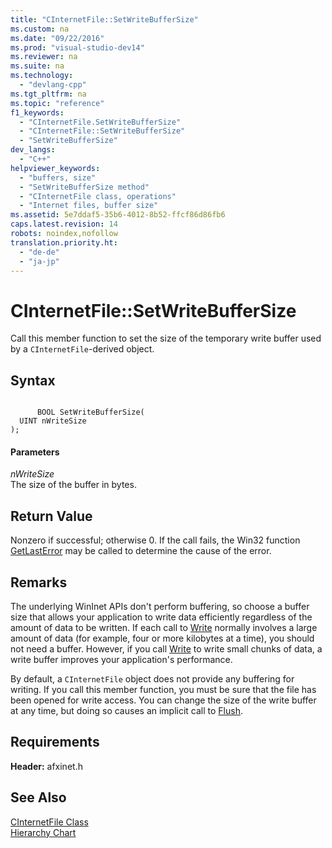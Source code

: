 ```yaml
---
title: "CInternetFile::SetWriteBufferSize"
ms.custom: na
ms.date: "09/22/2016"
ms.prod: "visual-studio-dev14"
ms.reviewer: na
ms.suite: na
ms.technology: 
  - "devlang-cpp"
ms.tgt_pltfrm: na
ms.topic: "reference"
f1_keywords: 
  - "CInternetFile.SetWriteBufferSize"
  - "CInternetFile::SetWriteBufferSize"
  - "SetWriteBufferSize"
dev_langs: 
  - "C++"
helpviewer_keywords: 
  - "buffers, size"
  - "SetWriteBufferSize method"
  - "CInternetFile class, operations"
  - "Internet files, buffer size"
ms.assetid: 5e7ddaf5-35b6-4012-8b52-ffcf86d86fb6
caps.latest.revision: 14
robots: noindex,nofollow
translation.priority.ht: 
  - "de-de"
  - "ja-jp"
---
```

# CInternetFile::SetWriteBufferSize
Call this member function to set the size of the temporary write buffer used by a `CInternetFile`-derived object.  
  
## Syntax  
  
```  
  
      BOOL SetWriteBufferSize(  
  UINT nWriteSize   
);  
```  
  
#### Parameters  
 *nWriteSize*  
 The size of the buffer in bytes.  
  
## Return Value  
 Nonzero if successful; otherwise 0. If the call fails, the Win32 function [GetLastError](http://msdn.microsoft.com/library/windows/desktop/ms679360) may be called to determine the cause of the error.  
  
## Remarks  
 The underlying WinInet APIs don't perform buffering, so choose a buffer size that allows your application to write data efficiently regardless of the amount of data to be written. If each call to [Write](../vs140/cinternetfile--write.md) normally involves a large amount of data (for example, four or more kilobytes at a time), you should not need a buffer. However, if you call [Write](../vs140/cinternetfile--write.md) to write small chunks of data, a write buffer improves your application's performance.  
  
 By default, a `CInternetFile` object does not provide any buffering for writing. If you call this member function, you must be sure that the file has been opened for write access. You can change the size of the write buffer at any time, but doing so causes an implicit call to [Flush](../vs140/cinternetfile--flush.md).  
  
## Requirements  
 **Header:** afxinet.h  
  
## See Also  
 [CInternetFile Class](../vs140/cinternetfile-class.md)   
 [Hierarchy Chart](../vs140/hierarchy-chart.md)